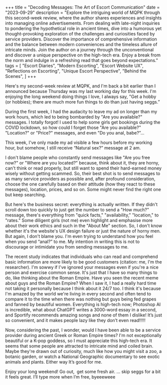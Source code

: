 +++
title = "Decoding Messages: The Art of Escort Communication"
date = "2023-09-29"
description = "Explore the intriguing world of MQPK through this second-week review, where the author shares experiences and insights into managing online advertisements. From dealing with late-night inquiries to pondering the hypothetical role in ancient times, dive into a humorous yet thought-provoking exploration of the challenges and curiosities faced by service providers. Discover the importance of comprehensive information and the balance between modern conveniences and the timeless allure of intricate minds. Join the author on a journey through the unconventional and discover a unique perspective on the high-tech era. Enjoy a break from the norm and indulge in a refreshing read that goes beyond expectations."
tags = [
    "Escort Diaries",
    "Modern Escorting",
    "Escort Website UX",
    "Reflections on Escorting",
    "Unique Escort Perspective",
    "Behind the Scenes",
]
+++

Here's my second-week review at MQPK, and I'm back a bit earlier than I announced because Thursday was my last working day for this week. I'm enjoying the long weekend doing things I love, I always say, "Get a hobby (or hobbies); there are much more fun things to do than just having seggs.”

During the first week, I had the audacity to leave my ad on longer than my work hours, which led to being bombarded by "Are you available?" messages. I totally forgot! I used to help some girls get bookings during the COVID lockdown, so how could I forget those "Are you available?" "Location?" or "Price?" messages, and even "Do you anal, babe?”… 

This week, I've only made my ad visible a few hours before my working hour, but somehow, I still receive “Natural sex?” message at 2 am.

I don't blame people who constantly send messages like "Are you free now?" or "Where are you located?" because, think about it, they are horny, can't think or read properly, but still want to spend their hard-earned money wisely without getting scammed. So, their best shot is to send messages to as many service providers as possible and, after profound consideration, choose the one carefully based on their attitude (how they react to these messages), location, prices, and so on. Some might never find the right one but keep searching.

But here's the business secret: everything is actually written. If they didn't scroll down too quickly to just get the number to send a "How much?" message, there's everything from "quick facts," "availability," "location," to "rates." Some diligent girls (not me) even highlight and emphasise more about their work ethics and such in the "About Me" section. So, I don't know whether it's the website's UX design failure or just the nature of horny men. But again, I don't blame you. I'm even trying to understand how you feel when you send “anal?” to me. My intention in writing this is not to discourage or intimidate you from sending messages to me.

The recent study indicates that individuals who can read and comprehend basic information are more likely to be good customers (citation: me, I'm the researcher). I'm sowwy if I've ignored your messages even if you're a nice person and exercise common sense. It's just that I have so many things to do, like thinking about the Roman Empire. Have you seen the recent meme about guys and the Roman Empire? When I saw it, I had a really hard time not taking it personally because I think about it 24/7 too. I think it's because I'm amazed by the world we're living in every second and often tend to compare it to the time when there was nothing but guys being fed grapes and fanned by beautiful women. Everything is high-tech now; Photoshop AI is incredible, what about ChatGPT writes a 3000-word essay in a second, and Sportify recommends amazing songs and none of them I dislike! It’s just so convenient, and it makes people lazy like they don’t even read!!!!!

Now, considering the past, I wonder, would I have been able to be a service provider during ancient Greek or Roman Empire times? I'm not exceptionally beautiful or a K-pop goddess, so I must appreciate this high-tech era. It seems that some people are attracted to intricate mind and coiled brain. Maybe they're drawn out of curiosity, much like how you might visit a zoo, a botanic garden, or watch a National Geographic documentary to see exotic animals and plants. Either way It’s good for me.

Enjoy your long weekend! Go out,  get some fresh air. … skip seggs for a bit it feels great.
I’ll type more when I’m free, byeeeweee
